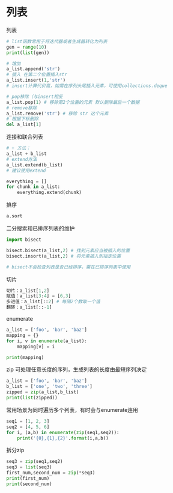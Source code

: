 # 列表

列表

```python
# list函数常用于将迭代器或者生成器转化为列表
gen = range(10)
print(list(gen))

# 增加
a_list.append('str')
# 插入 在第二个位置插入str
a_list.insert(1,'str')
# insert计算代价高，如需在序列头尾插入元素，可使用collections.deque

# pop移除（与insert相反
a_list.pop(1) # 移除第2个位置的元素 默认删除最后一个数据
# remove移除
a_list.remove('str') # 移除 str 这个元素
# 根据下标删除
del a_list[1]
```

连接和联合列表

```python
# + 方法：
a_list + b_list
# extend方法
a_list.extend(b_list)
# 建议使用extend

everything = []
for chunk in a_list:
    everything.extend(chunk)
```

排序

```python
a.sort
```

二分搜索和已排序列表的维护

```python
import bisect

bisect.bisect(a_list,2) # 找到元素应当被插入的位置
bisect.insort(a_list,2) # 将元素插入到指定位置

# bisect不会检查列表是否已经排序，需在已排序列表中使用
```

切片

```python
切片：a_list[1,2]
赋值：a_list[3:4] = [6,3]
步进值：a_list[::2] # 每隔2个数取一个值
翻转：a_list[::-1]
```

enumerate

```python
a_list = ['foo', 'bar', 'baz']
mapping = {}
for i, v in enumerate(a_list):
    mapping[v] = i

print(mapping)
```

zip 可处理任意长度的序列，生成列表的长度由最短序列决定

```python
a_list = ['foo', 'bar', 'baz']
b_list = ['one', 'two', 'three']
zipped = zip(a_list,b_list)
print(list(zipped))
```

常用场景为同时遍历多个列表，有时会与enumerate连用

```python
seq1 = [1, 2, 3]
seq2 = [4, 5, 6]
for i, (a,b) in enumerate(zip(seq1,seq2)):
    print('{0},{1},{2}'.format(i,a,b))
```

拆分zip

```python
seq3 = zip(seq1,seq2)
seq3 = list(seq3)
first_num,second_num = zip(*seq3)
print(first_num)
print(second_num)
```
